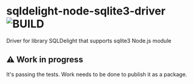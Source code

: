 # sqldelight-node-sqlite3-driver ![BUILD](https://github.com/github/docs/actions/workflows/build.yml/badge.svg)
Driver for library SQLDelight that supports sqlite3 Node.js module

## ⚠️ Work in progress
It's passing the tests. Work needs to be done to publish it as a package.
